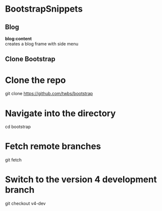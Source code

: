 # BootstrapSnippets

## Blog 

**blog:content**  
creates a blog frame with side menu 


## Clone Bootstrap 

# Clone the repo
git clone https://github.com/twbs/bootstrap

# Navigate into the directory
cd bootstrap

# Fetch remote branches
git fetch

# Switch to the version 4 development branch
git checkout v4-dev

